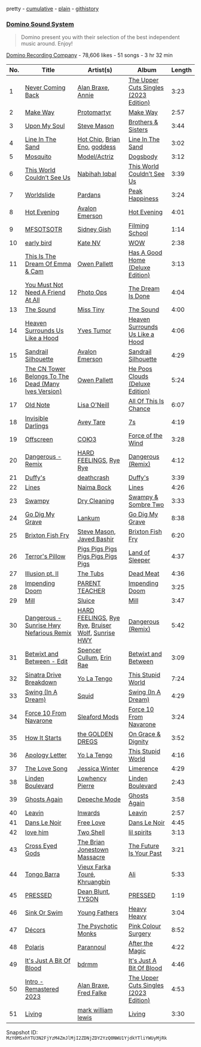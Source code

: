 pretty - [cumulative](/playlists/cumulative/2nSEYi9ueqDn2wxo1Tmceg.md) - [plain](/playlists/plain/2nSEYi9ueqDn2wxo1Tmceg) - [githistory](https://github.githistory.xyz/mackorone/spotify-playlist-archive/blob/main/playlists/plain/2nSEYi9ueqDn2wxo1Tmceg)

### [Domino Sound System](https://open.spotify.com/playlist/2nSEYi9ueqDn2wxo1Tmceg)

> Domino present you with their selection of the best independent music around\. Enjoy!

[Domino Recording Company](https://open.spotify.com/user/dominorecords) - 78,606 likes - 51 songs - 3 hr 32 min

| No. | Title | Artist(s) | Album | Length |
|---|---|---|---|---|
| 1 | [Never Coming Back](https://open.spotify.com/track/0ZtUCVf7uuDAQ7dXGTALEG) | [Alan Braxe](https://open.spotify.com/artist/24JRvbKfTcF2x7c2kCCJrW), [Annie](https://open.spotify.com/artist/7zt6Af78CalxaPDqORfw8L) | [The Upper Cuts Singles \(2023 Edition\)](https://open.spotify.com/album/7gggj6SUuzQ8x2NSySkzTu) | 3:23 |
| 2 | [Make Way](https://open.spotify.com/track/0l4s1zVinY9jEYJecDDlaQ) | [Protomartyr](https://open.spotify.com/artist/2YFBqMMiIIL4XyiEwqySUQ) | [Make Way](https://open.spotify.com/album/12nD6G0SKG9fB4SvWvOOEm) | 2:57 |
| 3 | [Upon My Soul](https://open.spotify.com/track/1E1MGS38KymkCJOENDPWlf) | [Steve Mason](https://open.spotify.com/artist/4ieS1hHc74D9RXhkyoriDU) | [Brothers & Sisters](https://open.spotify.com/album/6TraNOBSSA3snFw5gtbwwt) | 3:44 |
| 4 | [Line In The Sand](https://open.spotify.com/track/6J4POnSPt3RcoWW5zUHVtl) | [Hot Chip](https://open.spotify.com/artist/37uLId6Z5ZXCx19vuruvv5), [Brian Eno](https://open.spotify.com/artist/7MSUfLeTdDEoZiJPDSBXgi), [goddess](https://open.spotify.com/artist/2UgwBiqMsWyiPeqv4Ed3pi) | [Line In The Sand](https://open.spotify.com/album/20BFfzO2b1Swuq5cBThsW0) | 3:02 |
| 5 | [Mosquito](https://open.spotify.com/track/2aIEqZvD0MNvXVPamBkbif) | [Model/Actriz](https://open.spotify.com/artist/7gdb1IQFHFQqCc5KoLTYNC) | [Dogsbody](https://open.spotify.com/album/1DWLFwBZxTSBWw7G9uhpok) | 3:12 |
| 6 | [This World Couldn’t See Us](https://open.spotify.com/track/13cQU9GKHqSDInv3s7h9fm) | [Nabihah Iqbal](https://open.spotify.com/artist/7pPOvwCq4bb2iObs8twDir) | [This World Couldn’t See Us](https://open.spotify.com/album/0z0wehtsAygzzJsdtgzNoz) | 3:39 |
| 7 | [Worldslide](https://open.spotify.com/track/1Ycp9gP1ncYG6ZDVb7ovpQ) | [Pardans](https://open.spotify.com/artist/4G4h06yBNykvt3jutYtDSj) | [Peak Happiness](https://open.spotify.com/album/1UXu9UHoyN4E4xL8yFcM1v) | 3:24 |
| 8 | [Hot Evening](https://open.spotify.com/track/7l7tXEWUMfW5m5AE8vPfOB) | [Avalon Emerson](https://open.spotify.com/artist/4yrO1N273PlTaixa4BNwBz) | [Hot Evening](https://open.spotify.com/album/7IZ79nalZzDtQhgtCR4Dp1) | 4:01 |
| 9 | [MFSOTSOTR](https://open.spotify.com/track/1hEziKm5iLBqQD3Bg5jzGw) | [Sidney Gish](https://open.spotify.com/artist/2orBKFyc84jo9AZH5jarhI) | [Filming School](https://open.spotify.com/album/3t5QsHVDqA1HCLWCZBHdLl) | 1:14 |
| 10 | [early bird](https://open.spotify.com/track/46lXSFWwdWj7QeQXFu9ieg) | [Kate NV](https://open.spotify.com/artist/1OkYyMwTFtCIl6Jn664Xtx) | [WOW](https://open.spotify.com/album/20TkyDiL0i1Szs5Kg9UieZ) | 2:38 |
| 11 | [This Is The Dream Of Emma & Cam](https://open.spotify.com/track/6Bg7iYDLY80Xr5usuH1x4m) | [Owen Pallett](https://open.spotify.com/artist/77Rj6PHmQJFb8nbSH62y68) | [Has A Good Home \(Deluxe Edition\)](https://open.spotify.com/album/2Q90x2JFbO26Ln5HCSqHQh) | 3:13 |
| 12 | [You Must Not Need A Friend At All](https://open.spotify.com/track/0MPGxsSaT2prrKA0tSIwCt) | [Photo Ops](https://open.spotify.com/artist/5iPg4YFTBzvwo0E9NpjkTX) | [The Dream Is Done](https://open.spotify.com/album/7Ms4Ww8xyZxHd2UwHxYaUK) | 4:04 |
| 13 | [The Sound](https://open.spotify.com/track/0OKaXYZRIY25YhaZZxLtIQ) | [Miss Tiny](https://open.spotify.com/artist/2hbFQvtM89x3icGyynjgN4) | [The Sound](https://open.spotify.com/album/6OPNBIYdTWinTD7NjPtXRh) | 4:00 |
| 14 | [Heaven Surrounds Us Like a Hood](https://open.spotify.com/track/3nEGqUkkHyrDE9od2Uh2FM) | [Yves Tumor](https://open.spotify.com/artist/0qu422H5MOoQxGjd4IzHbS) | [Heaven Surrounds Us Like a Hood](https://open.spotify.com/album/5t7N8dFT1XvMnDekrjfHkb) | 4:06 |
| 15 | [Sandrail Silhouette](https://open.spotify.com/track/1wanXEOnOjtVk93VFv0xIQ) | [Avalon Emerson](https://open.spotify.com/artist/4yrO1N273PlTaixa4BNwBz) | [Sandrail Silhouette](https://open.spotify.com/album/2vBvUI6HDD4bClYmKl16yw) | 4:29 |
| 16 | [The CN Tower Belongs To The Dead \(Many Ives Version\)](https://open.spotify.com/track/2VCa90gAKgv2q7Xpu1LxKY) | [Owen Pallett](https://open.spotify.com/artist/77Rj6PHmQJFb8nbSH62y68) | [He Poos Clouds \(Deluxe Edition\)](https://open.spotify.com/album/6GPuuAWTlcq1GC90ujJlJl) | 5:24 |
| 17 | [Old Note](https://open.spotify.com/track/7qK4lwgerNrajklBJPXlJI) | [Lisa O'Neill](https://open.spotify.com/artist/3fZ2IQpHixtBtUtDo7MWpV) | [All Of This Is Chance](https://open.spotify.com/album/0efxzMu8bCNeWP2MGltdRE) | 6:07 |
| 18 | [Invisible Darlings](https://open.spotify.com/track/2dIEuGc74hVkGUteoh76ID) | [Avey Tare](https://open.spotify.com/artist/0yJolfjqzHfNbr9IoBSndu) | [7s](https://open.spotify.com/album/5aGhJLIaJr1riS9YL7tYC6) | 4:19 |
| 19 | [Offscreen](https://open.spotify.com/track/5D6kR4q7RGKh0mw07NGE4t) | [СОЮЗ](https://open.spotify.com/artist/0UirLOZvkWWLoWe93BEFjK) | [Force of the Wind](https://open.spotify.com/album/7E3tOdJ60r6wJsE2AQQobE) | 3:28 |
| 20 | [Dangerous \- Remix](https://open.spotify.com/track/0GqNa1qpOZ2lyjcbAg8rJH) | [HARD FEELINGS](https://open.spotify.com/artist/62leN9NRMUgDfPzshm7K5L), [Rye Rye](https://open.spotify.com/artist/0S05AeePINj4CeTVMfysIu) | [Dangerous \(Remix\)](https://open.spotify.com/album/3aEBYSe6VzYRi6NQzhQJcB) | 4:12 |
| 21 | [Duffy's](https://open.spotify.com/track/00UpNWR05F28iSffqxvut7) | [deathcrash](https://open.spotify.com/artist/7m7gr3M1p4S92xuwXvorEH) | [Duffy's](https://open.spotify.com/album/40FuxW9z8QJKwePqsGwW5F) | 3:39 |
| 22 | [Lines](https://open.spotify.com/track/4Xz875oKeO3vvEEh9N0Gu0) | [Naima Bock](https://open.spotify.com/artist/3UvBjnS0xNdifivRctkxok) | [Lines](https://open.spotify.com/album/7gzlVPN03faWxdOIBuUvNy) | 4:26 |
| 23 | [Swampy](https://open.spotify.com/track/1JfO7XSiLjbOlCIqDwg3ja) | [Dry Cleaning](https://open.spotify.com/artist/7DlD7rLG9MKuvXtTeACzkO) | [Swampy & Sombre Two](https://open.spotify.com/album/5GDEoqKD2xARNtyX5EiTh5) | 3:33 |
| 24 | [Go Dig My Grave](https://open.spotify.com/track/5FBto2Mh2gVkGWV0mRh0hg) | [Lankum](https://open.spotify.com/artist/2zPm4XzwKuPidtfKh92H2Z) | [Go Dig My Grave](https://open.spotify.com/album/0opq0M7iIK9YbyhPZefNYa) | 8:38 |
| 25 | [Brixton Fish Fry](https://open.spotify.com/track/4B8NxK6wOuSOT4jl3ABUvO) | [Steve Mason](https://open.spotify.com/artist/4ieS1hHc74D9RXhkyoriDU), [Javed Bashir](https://open.spotify.com/artist/5diMmmNkRVfgUnXJrzXzjZ) | [Brixton Fish Fry](https://open.spotify.com/album/0CowUBTxj7wTAaAVhgND3r) | 6:20 |
| 26 | [Terror's Pillow](https://open.spotify.com/track/10dQcJmvC6HQv0DHrr1iIt) | [Pigs Pigs Pigs Pigs Pigs Pigs Pigs](https://open.spotify.com/artist/1F7QDWyZTLGzkyGLgFjEhU) | [Land of Sleeper](https://open.spotify.com/album/4XdMjL7yRaBXsdkwqxEsuv) | 4:37 |
| 27 | [Illusion pt\. II](https://open.spotify.com/track/2UkhSOFbhVQEAB5zRJ8wf2) | [The Tubs](https://open.spotify.com/artist/6kdAf6E0EouXKBpBZN1Sx9) | [Dead Meat](https://open.spotify.com/album/1IomqS65kF4LJ7bJX94rSj) | 4:36 |
| 28 | [Impending Doom](https://open.spotify.com/track/15aZFaQOPoLYmyVQ7wLoVV) | [PARENT TEACHER](https://open.spotify.com/artist/1ZF7sZoCluOISW7vSPrfkY) | [Impending Doom](https://open.spotify.com/album/2eP4KYhijiEWPMftSCvnOP) | 3:25 |
| 29 | [Mill](https://open.spotify.com/track/5gewgiDk8hp7ZmXK2aeB1g) | [Sluice](https://open.spotify.com/artist/2G2lzG0hD7813EiPyiCC4j) | [Mill](https://open.spotify.com/album/0vsLukwfbpsX7p2QV3wvAh) | 3:47 |
| 30 | [Dangerous \- Sunrise Hwy Nefarious Remix](https://open.spotify.com/track/5LIrGkAdcpD9WFmls8Rh5v) | [HARD FEELINGS](https://open.spotify.com/artist/62leN9NRMUgDfPzshm7K5L), [Rye Rye](https://open.spotify.com/artist/0S05AeePINj4CeTVMfysIu), [Bruiser Wolf](https://open.spotify.com/artist/2WWAtobfGkojaSqMRN5V67), [Sunrise HWY](https://open.spotify.com/artist/0AqA7mKVnVknv8YM5BdYOt) | [Dangerous \(Remix\)](https://open.spotify.com/album/3aEBYSe6VzYRi6NQzhQJcB) | 5:42 |
| 31 | [Betwixt and Between \- Edit](https://open.spotify.com/track/04Hz7yeWenKDK8AgOOV6uK) | [Spencer Cullum](https://open.spotify.com/artist/1u2RgFiCSd9phVG5OB51jr), [Erin Rae](https://open.spotify.com/artist/167VlZ0C0ewQbgKexRFcs6) | [Betwixt and Between](https://open.spotify.com/album/0AvjFiAL7iMt0Lfpfy3UeY) | 3:09 |
| 32 | [Sinatra Drive Breakdown](https://open.spotify.com/track/0qe5zk6E7SnQkMmIheGx4E) | [Yo La Tengo](https://open.spotify.com/artist/5hAhrnb0Ch4ODwWu4tsbpi) | [This Stupid World](https://open.spotify.com/album/3LaJpJFSY3cmLFEHJl2z6E) | 7:24 |
| 33 | [Swing \(In A Dream\)](https://open.spotify.com/track/1IEulXF7S08dapSxx8L0z2) | [Squid](https://open.spotify.com/artist/685XjGzGztyivfR3fAjoxo) | [Swing \(In A Dream\)](https://open.spotify.com/album/1uSQuGB8cvILkiYZzrH3IT) | 4:29 |
| 34 | [Force 10 From Navarone](https://open.spotify.com/track/3SOoS8pncqffzUA78NYj9p) | [Sleaford Mods](https://open.spotify.com/artist/0otAqZw8htTsGHfqR491Yh) | [Force 10 From Navarone](https://open.spotify.com/album/5hizabIxOkefLOuQgi61fM) | 3:24 |
| 35 | [How It Starts](https://open.spotify.com/track/3lATVxAMvFaussyy90K72j) | [the GOLDEN DREGS](https://open.spotify.com/artist/5HS4BCPnb2zYSwsmXunf8d) | [On Grace & Dignity](https://open.spotify.com/album/1KBJKlupJF0ViWwQuxsw1f) | 3:52 |
| 36 | [Apology Letter](https://open.spotify.com/track/4oXnbBWDIPQni02ZJ5vKSx) | [Yo La Tengo](https://open.spotify.com/artist/5hAhrnb0Ch4ODwWu4tsbpi) | [This Stupid World](https://open.spotify.com/album/3LaJpJFSY3cmLFEHJl2z6E) | 4:16 |
| 37 | [The Love Song](https://open.spotify.com/track/5nBzXJfSqVtPKr5rRocFrZ) | [Jessica Winter](https://open.spotify.com/artist/0gCYUYF1zfqZk5pG0e2ojy) | [Limerence](https://open.spotify.com/album/30NW57xIH28DZUSf3L8eLX) | 4:29 |
| 38 | [Linden Boulevard](https://open.spotify.com/track/6t1KWQAwWKNY9tDIRMyw8a) | [Lowhency Pierre](https://open.spotify.com/artist/48wPPSAlcPE1sR9xRbcYQa) | [Linden Boulevard](https://open.spotify.com/album/52ONj5aau2jj1xow8VDiPq) | 2:43 |
| 39 | [Ghosts Again](https://open.spotify.com/track/3TiVl5igD6Z5Pw6R5sp8YV) | [Depeche Mode](https://open.spotify.com/artist/762310PdDnwsDxAQxzQkfX) | [Ghosts Again](https://open.spotify.com/album/71hI1kZm2fvpY19mlv38nF) | 3:58 |
| 40 | [Leavin](https://open.spotify.com/track/2pPKrqMneGx5WzIcOf13ja) | [Inwards](https://open.spotify.com/artist/542nHHjo4wRmP3AbeJWkse) | [Leavin](https://open.spotify.com/album/1RHQm5DPitTEdZgS43L6GJ) | 2:57 |
| 41 | [Dans Le Noir](https://open.spotify.com/track/06hyoSwYQnfEBdrJvCnSO9) | [Free Love](https://open.spotify.com/artist/0bec5c6VO67VhJrdZ5xPOs) | [Dans Le Noir](https://open.spotify.com/album/5fSth5j8Ei1daXZIca5ICF) | 4:45 |
| 42 | [love him](https://open.spotify.com/track/4cDn73Qv5V3aRcPXIZOAwo) | [Two Shell](https://open.spotify.com/artist/4mcHKwboFDmpDBQ4fiOrf3) | [lil spirits](https://open.spotify.com/album/1qSGvtNStL6ELifn51W1va) | 3:13 |
| 43 | [Cross Eyed Gods](https://open.spotify.com/track/0aBHcmvuV5ceTVAzL5EO14) | [The Brian Jonestown Massacre](https://open.spotify.com/artist/30uiS1n3uIGXJEYFR1GVDy) | [The Future Is Your Past](https://open.spotify.com/album/2gSCrwFLHcT0OhMgdMy0Qc) | 3:21 |
| 44 | [Tongo Barra](https://open.spotify.com/track/0OOPyxMDeHdoo2PptHHkC4) | [Vieux Farka Touré](https://open.spotify.com/artist/4PmxbsWP1u0TnvqcrIA9ze), [Khruangbin](https://open.spotify.com/artist/2mVVjNmdjXZZDvhgQWiakk) | [Ali](https://open.spotify.com/album/4dfAJiDQHQf4dGX0ZdtxPh) | 5:33 |
| 45 | [PRESSED](https://open.spotify.com/track/4WYoSVibjO0PftEmfRimMN) | [Dean Blunt](https://open.spotify.com/artist/5CFSYjc0PAiQvndFjafabk), [TYSON](https://open.spotify.com/artist/10SYd6NatYImOQTxA88jdn) | [PRESSED](https://open.spotify.com/album/6O5pvcu2FyE8FZYx2Mzl3M) | 1:19 |
| 46 | [Sink Or Swim](https://open.spotify.com/track/105fEjEgDVFrp4gAtyNJLY) | [Young Fathers](https://open.spotify.com/artist/5mZC7ndY6oGMxJentRwsuV) | [Heavy Heavy](https://open.spotify.com/album/6CmlLROLOUJZnZ8QeCCpqD) | 3:04 |
| 47 | [Décors](https://open.spotify.com/track/1IitbDpFzat11LvpHj1joC) | [The Psychotic Monks](https://open.spotify.com/artist/7GB1a2GjXTCbTtdSv3NTPy) | [Pink Colour Surgery](https://open.spotify.com/album/29RJkx2Sg92aG5S0oSHtvK) | 8:52 |
| 48 | [Polaris](https://open.spotify.com/track/6Yt8PGw2VEbLH5pLTrXkHX) | [Parannoul](https://open.spotify.com/artist/7eZbNxarrTW4VkRI8u9aDX) | [After the Magic](https://open.spotify.com/album/1rz6c0Nm9Zo1YmgA3P521A) | 4:22 |
| 49 | [It's Just A Bit Of Blood](https://open.spotify.com/track/4o9xGMKJTiNRqLiSV9ZrR6) | [bdrmm](https://open.spotify.com/artist/4Cx5LnF4WNJIn9SSqyeq9C) | [It's Just A Bit Of Blood](https://open.spotify.com/album/6B1qz8kJ8VEnBAzVRM8UYC) | 4:46 |
| 50 | [Intro \- Remastered 2023](https://open.spotify.com/track/2TvSi1gd1dLUNmVD8FnyNo) | [Alan Braxe](https://open.spotify.com/artist/24JRvbKfTcF2x7c2kCCJrW), [Fred Falke](https://open.spotify.com/artist/0AfNNw1LS2i9KW4icd7inD) | [The Upper Cuts Singles \(2023 Edition\)](https://open.spotify.com/album/2lQT8nDATqsQB1I6auRK1D) | 4:53 |
| 51 | [Living](https://open.spotify.com/track/4q5JVsHtnFPxIhfALUmWhD) | [mark william lewis](https://open.spotify.com/artist/2r5elgyPQ19vDG3xSQn39k) | [Living](https://open.spotify.com/album/1HqP0lqC33Y8SvloLtqBp7) | 3:30 |

Snapshot ID: `MzY0MSxhYTU3N2FjYzM4ZmJlMjI2ZDNjZDY2YzQ0NWU1YjdkYTliYWUyMjRk`
